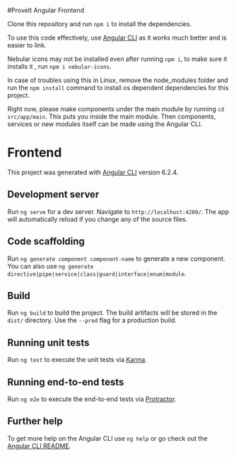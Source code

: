 #ProveIt Angular Frontend

Clone this repository and run `npm i` to install the dependencies. 

To use this code effectively, use [Angular CLI](https://github.com/angular/angular-cli) as it works much better and is easier to link. 

Nebular icons may not be installed even after running `npm i`, to make sure it installs it , run `npm i nebular-icons`. 

In case of troubles using this in Linux, remove the node_modules folder and run the `npm install` command to install os dependent dependencies for this project.

Right now, please make components under the main module by running `cd src/app/main`. This puts you inside the main module. Then components, services or new modules itself can be made using the Angular CLI.






# Frontend

This project was generated with [Angular CLI](https://github.com/angular/angular-cli) version 6.2.4.

## Development server

Run `ng serve` for a dev server. Navigate to `http://localhost:4200/`. The app will automatically reload if you change any of the source files.

## Code scaffolding

Run `ng generate component component-name` to generate a new component. You can also use `ng generate directive|pipe|service|class|guard|interface|enum|module`.

## Build

Run `ng build` to build the project. The build artifacts will be stored in the `dist/` directory. Use the `--prod` flag for a production build.

## Running unit tests

Run `ng test` to execute the unit tests via [Karma](https://karma-runner.github.io).

## Running end-to-end tests

Run `ng e2e` to execute the end-to-end tests via [Protractor](http://www.protractortest.org/).

## Further help

To get more help on the Angular CLI use `ng help` or go check out the [Angular CLI README](https://github.com/angular/angular-cli/blob/master/README.md).
